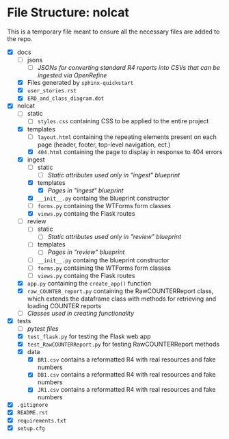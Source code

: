 # File Structure: nolcat
This is a temporary file meant to ensure all the necessary files are added to the repo.

* [x] docs
    * [ ]  jsons
        * [ ]  *JSONs for converting standard R4 reports into CSVs that can be ingested via OpenRefine*
    * [x]  Files generated by `sphinx-quickstart`
    * [x] `user_stories.rst`
    * [x] `ERD_and_class_diagram.dot`
* [x] nolcat
    * [ ] static
        * [ ] `styles.css` containing CSS to be applied to the entire project
    * [x] templates
        * [ ] `layout.html` containing the repeating elements present on each page (header, footer, top-level navigation, ect.)
        * [x] `404.html` containing the page to display in response to 404 errors
    * [x] ingest
        * [ ] static
            * [ ] *Static attributes used only in "ingest" blueprint*
        * [x] templates
            * [x] *Pages in "ingest" blueprint*
        * [x] `__init__.py` containg the blueprint constructor
        * [ ] `forms.py` containing the WTForms form classes
        * [x] `views.py` containg the Flask routes
    * [ ] review
        * [ ] static
            * [ ] *Static attributes used only in "review" blueprint*
        * [ ] templates
            * [ ] *Pages in "review" blueprint*
        * [ ] `__init__.py` containg the blueprint constructor
        * [ ] `forms.py` containing the WTForms form classes
        * [ ] `views.py` containg the Flask routes
    * [x] `app.py` containing the `create_app()` function
    * [x] `raw_COUNTER_report.py` containing the RawCOUNTERReport class, which extends the dataframe class with methods for retrieving and loading COUNTER reports
    * [ ] *Classes used in creating functionality*
* [x] tests
    * [ ] *pytest files*
    * [x] `test_flask.py` for testing the Flask web app
    * [x] `test_RawCOUNTERReport.py` for testing RawCOUNTERReport methods
    * [x] data
        * [x] `BR1.csv` contains a reformatted R4 with real resources and fake numbers
        * [x] `DB1.csv` contains a reformatted R4 with real resources and fake numbers
        * [x] `JR1.csv` contains a reformatted R4 with real resources and fake numbers
* [x] `.gitignore`
* [x] `README.rst`
* [x] `requirements.txt`
* [x] `setup.cfg`
